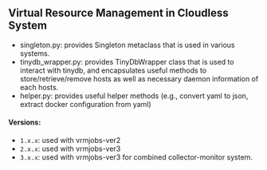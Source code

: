 ## Virtual Resource Management in Cloudless System

- singleton.py: provides Singleton metaclass that is used in various systems.
- tinydb_wrapper.py: provides TinyDbWrapper class that is used to interact with tinydb, and encapsulates useful methods to store/retrieve/remove hosts as well as necessary daemon information of each hosts.
- helper.py: provides useful helper methods (e.g., convert yaml to json, extract docker configuration from yaml)

#### Versions:
- `1.x.x`: used with vrmjobs-ver2
- `2.x.x`: used with vrmjobs-ver3
- `3.x.x`: used with vrmjobs-ver3 for combined collector-monitor system.

